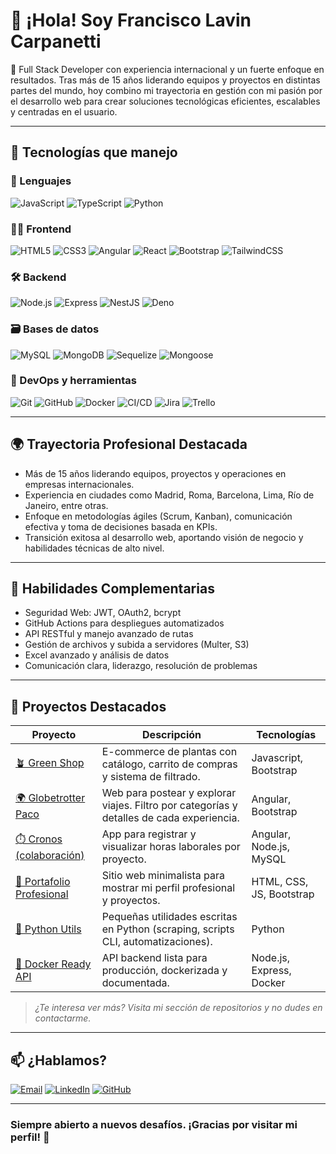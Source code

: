 # 👋 ¡Hola! Soy Francisco Lavin Carpanetti

🎯 Full Stack Developer con experiencia internacional y un fuerte enfoque en resultados. Tras más de 15 años liderando equipos y proyectos en distintas partes del mundo, hoy combino mi trayectoria en gestión con mi pasión por el desarrollo web para crear soluciones tecnológicas eficientes, escalables y centradas en el usuario.

---

## 🚀 Tecnologías que manejo

### 🧠 Lenguajes
![JavaScript](https://img.shields.io/badge/-JavaScript-F7DF1E?logo=javascript&logoColor=black)
![TypeScript](https://img.shields.io/badge/-TypeScript-3178C6?logo=typescript&logoColor=white)
![Python](https://img.shields.io/badge/-Python-3776AB?logo=python&logoColor=white)

### 👨‍💻 Frontend
![HTML5](https://img.shields.io/badge/-HTML5-E34F26?logo=html5&logoColor=white)
![CSS3](https://img.shields.io/badge/-CSS3-1572B6?logo=css3&logoColor=white)
![Angular](https://img.shields.io/badge/-Angular-DD0031?logo=angular&logoColor=white)
![React](https://img.shields.io/badge/-React-61DAFB?logo=react&logoColor=black)
![Bootstrap](https://img.shields.io/badge/-Bootstrap-7952B3?logo=bootstrap&logoColor=white)
![TailwindCSS](https://img.shields.io/badge/-TailwindCSS-06B6D4?logo=tailwindcss&logoColor=white)

### 🛠 Backend
![Node.js](https://img.shields.io/badge/-Node.js-339933?logo=node.js&logoColor=white)
![Express](https://img.shields.io/badge/-Express-000000?logo=express&logoColor=white)
![NestJS](https://img.shields.io/badge/-NestJS-E0234E?logo=nestjs&logoColor=white)
![Deno](https://img.shields.io/badge/-Deno-000000?logo=deno&logoColor=white)

### 🗃️ Bases de datos
![MySQL](https://img.shields.io/badge/-MySQL-4479A1?logo=mysql&logoColor=white)
![MongoDB](https://img.shields.io/badge/-MongoDB-47A248?logo=mongodb&logoColor=white)
![Sequelize](https://img.shields.io/badge/-Sequelize-52B0E7?logo=sequelize&logoColor=white)
![Mongoose](https://img.shields.io/badge/-Mongoose-880000?logo=mongoose&logoColor=white)

### 🧰 DevOps y herramientas
![Git](https://img.shields.io/badge/-Git-F05032?logo=git&logoColor=white)
![GitHub](https://img.shields.io/badge/-GitHub-181717?logo=github&logoColor=white)
![Docker](https://img.shields.io/badge/-Docker-2496ED?logo=docker&logoColor=white)
![CI/CD](https://img.shields.io/badge/-CI/CD-0A0A0A?logo=githubactions&logoColor=white)
![Jira](https://img.shields.io/badge/-Jira-0052CC?logo=jira&logoColor=white)
![Trello](https://img.shields.io/badge/-Trello-0052CC?logo=trello&logoColor=white)

---

## 🌍 Trayectoria Profesional Destacada

- Más de 15 años liderando equipos, proyectos y operaciones en empresas internacionales.
- Experiencia en ciudades como Madrid, Roma, Barcelona, Lima, Río de Janeiro, entre otras.
- Enfoque en metodologías ágiles (Scrum, Kanban), comunicación efectiva y toma de decisiones basada en KPIs.
- Transición exitosa al desarrollo web, aportando visión de negocio y habilidades técnicas de alto nivel.

---

## 🧠 Habilidades Complementarias

- Seguridad Web: JWT, OAuth2, bcrypt
- GitHub Actions para despliegues automatizados
- API RESTful y manejo avanzado de rutas
- Gestión de archivos y subida a servidores (Multer, S3)
- Excel avanzado y análisis de datos
- Comunicación clara, liderazgo, resolución de problemas

---

## 🧩 Proyectos Destacados

| Proyecto | Descripción | Tecnologías |
|---------|-------------|-------------|
| [🪴 Green Shop](https://github.com/FranciscoLavinCarpanetti/proyecto_green_shop) | E-commerce de plantas con catálogo, carrito de compras y sistema de filtrado. | Javascript, Bootstrap |
| [🌍 Globetrotter Paco](https://github.com/FranciscoLavinCarpanetti/blobeTrotterPaco) | Web para postear y explorar viajes. Filtro por categorías y detalles de cada experiencia. | Angular, Bootstrap |
| [⏱️ Cronos (colaboración)](https://github.com/KevinALopez/registro-horas-front) | App para registrar y visualizar horas laborales por proyecto. | Angular, Node.js, MySQL |
| [💼 Portafolio Profesional](https://github.com/FranciscoLavinCarpanetti/portfolio) | Sitio web minimalista para mostrar mi perfil profesional y proyectos. | HTML, CSS, JS, Bootstrap |
| [🐍 Python Utils](#) | Pequeñas utilidades escritas en Python (scraping, scripts CLI, automatizaciones). | Python |
| [🐳 Docker Ready API](#) | API backend lista para producción, dockerizada y documentada. | Node.js, Express, Docker |


> *¿Te interesa ver más? Visita mi sección de repositorios y no dudes en contactarme.*

---

## 📫 ¿Hablamos?

[![Email](https://img.shields.io/badge/-Email-D14836?logo=gmail&logoColor=white)](mailto:francisco_javier_lavin@hotmail.com)
[![LinkedIn](https://img.shields.io/badge/-LinkedIn-0A66C2?logo=linkedin&logoColor=white)](https://www.linkedin.com/in/francisco-javier-lavin-carpanetti-ab4072205/)
[![GitHub](https://img.shields.io/badge/-GitHub-181717?logo=github&logoColor=white)](https://github.com/FranciscoLavinCarpanetti)

---

### Siempre abierto a nuevos desafíos. ¡Gracias por visitar mi perfil! 🚀
